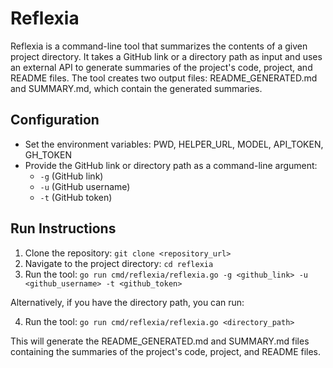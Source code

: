 # Reflexia

Reflexia is a command-line tool that summarizes the contents of a given project directory. It takes a GitHub link or a directory path as input and uses an external API to generate summaries of the project's code, project, and README files. The tool creates two output files: README_GENERATED.md and SUMMARY.md, which contain the generated summaries.

## Configuration

- Set the environment variables: PWD, HELPER_URL, MODEL, API_TOKEN, GH_TOKEN
- Provide the GitHub link or directory path as a command-line argument:
    - `-g` (GitHub link)
    - `-u` (GitHub username)
    - `-t` (GitHub token)

## Run Instructions

1. Clone the repository: `git clone <repository_url>`
2. Navigate to the project directory: `cd reflexia`
3. Run the tool: `go run cmd/reflexia/reflexia.go -g <github_link> -u <github_username> -t <github_token>`

Alternatively, if you have the directory path, you can run:

4. Run the tool: `go run cmd/reflexia/reflexia.go <directory_path>`

This will generate the README_GENERATED.md and SUMMARY.md files containing the summaries of the project's code, project, and README files.

